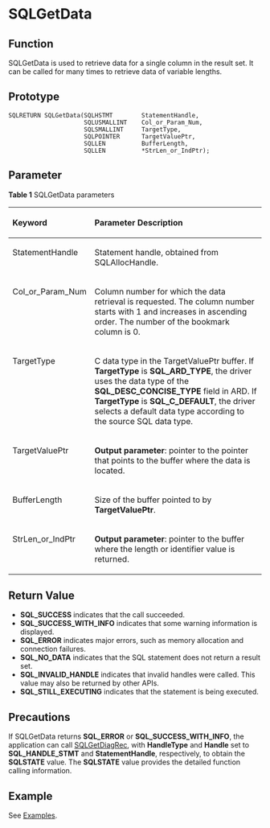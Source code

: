 # SQLGetData<a name="EN-US_TOPIC_0242371453"></a>

## Function<a name="en-us_topic_0238272899_en-us_topic_0237120429_en-us_topic_0059778461_s4c79ae112a6f415a9fed38561c46eebc"></a>

SQLGetData is used to retrieve data for a single column in the result set. It can be called for many times to retrieve data of variable lengths.

## Prototype<a name="en-us_topic_0238272899_en-us_topic_0237120429_en-us_topic_0059778461_s44941944b9a4473f82bcf2a103906e25"></a>

```
SQLRETURN SQLGetData(SQLHSTMT        StatementHandle,
                     SQLUSMALLINT    Col_or_Param_Num,
                     SQLSMALLINT     TargetType,
                     SQLPOINTER      TargetValuePtr,
                     SQLLEN          BufferLength,
                     SQLLEN          *StrLen_or_IndPtr);
```

## Parameter<a name="en-us_topic_0238272899_en-us_topic_0237120429_en-us_topic_0059778461_s6034c283c1954e118e141f899e1e1e3c"></a>

**Table  1**  SQLGetData parameters

<a name="en-us_topic_0238272899_en-us_topic_0237120429_en-us_topic_0059778461_t08910fa922fb482eb98845919c52785a"></a>
<table><thead align="left"><tr id="en-us_topic_0238272899_en-us_topic_0237120429_en-us_topic_0059778461_r2508a683ee7f42e2bd834ea3257ac342"><th class="cellrowborder" valign="top" width="26.040000000000003%" id="mcps1.2.3.1.1"><p id="en-us_topic_0238272899_en-us_topic_0237120429_en-us_topic_0059778461_a5a104b2657f046969ed5569992b0c911"><a name="en-us_topic_0238272899_en-us_topic_0237120429_en-us_topic_0059778461_a5a104b2657f046969ed5569992b0c911"></a><a name="en-us_topic_0238272899_en-us_topic_0237120429_en-us_topic_0059778461_a5a104b2657f046969ed5569992b0c911"></a><strong id="en-us_topic_0238272899_en-us_topic_0237120429_en-us_topic_0059778461_a3f9a72ce57fb40a6827c4ea699ae2ba8"><a name="en-us_topic_0238272899_en-us_topic_0237120429_en-us_topic_0059778461_a3f9a72ce57fb40a6827c4ea699ae2ba8"></a><a name="en-us_topic_0238272899_en-us_topic_0237120429_en-us_topic_0059778461_a3f9a72ce57fb40a6827c4ea699ae2ba8"></a>Keyword</strong></p>
</th>
<th class="cellrowborder" valign="top" width="73.96000000000001%" id="mcps1.2.3.1.2"><p id="en-us_topic_0238272899_en-us_topic_0237120429_en-us_topic_0059778461_ae3c86bea30f44b6e9769831d56221748"><a name="en-us_topic_0238272899_en-us_topic_0237120429_en-us_topic_0059778461_ae3c86bea30f44b6e9769831d56221748"></a><a name="en-us_topic_0238272899_en-us_topic_0237120429_en-us_topic_0059778461_ae3c86bea30f44b6e9769831d56221748"></a><strong id="en-us_topic_0238272899_b8835182954710"><a name="en-us_topic_0238272899_b8835182954710"></a><a name="en-us_topic_0238272899_b8835182954710"></a>Parameter Description</strong></p>
</th>
</tr>
</thead>
<tbody><tr id="en-us_topic_0238272899_en-us_topic_0237120429_en-us_topic_0059778461_r0d368665814c4b238ddb32a049d82a0d"><td class="cellrowborder" valign="top" width="26.040000000000003%" headers="mcps1.2.3.1.1 "><p id="en-us_topic_0238272899_en-us_topic_0237120429_en-us_topic_0059778461_a880530243d4e498fb6b76bd77a3093ce"><a name="en-us_topic_0238272899_en-us_topic_0237120429_en-us_topic_0059778461_a880530243d4e498fb6b76bd77a3093ce"></a><a name="en-us_topic_0238272899_en-us_topic_0237120429_en-us_topic_0059778461_a880530243d4e498fb6b76bd77a3093ce"></a>StatementHandle</p>
</td>
<td class="cellrowborder" valign="top" width="73.96000000000001%" headers="mcps1.2.3.1.2 "><p id="en-us_topic_0238272899_en-us_topic_0237120429_en-us_topic_0059778461_a20e5de3767184b4c8f663421d6a024d0"><a name="en-us_topic_0238272899_en-us_topic_0237120429_en-us_topic_0059778461_a20e5de3767184b4c8f663421d6a024d0"></a><a name="en-us_topic_0238272899_en-us_topic_0237120429_en-us_topic_0059778461_a20e5de3767184b4c8f663421d6a024d0"></a>Statement handle, obtained from SQLAllocHandle.</p>
</td>
</tr>
<tr id="en-us_topic_0238272899_en-us_topic_0237120429_en-us_topic_0059778461_rfe14a18985d9482b895a507a0f951600"><td class="cellrowborder" valign="top" width="26.040000000000003%" headers="mcps1.2.3.1.1 "><p id="en-us_topic_0238272899_en-us_topic_0237120429_en-us_topic_0059778461_ab3db05e49dc94c47af5e94bc33d3687b"><a name="en-us_topic_0238272899_en-us_topic_0237120429_en-us_topic_0059778461_ab3db05e49dc94c47af5e94bc33d3687b"></a><a name="en-us_topic_0238272899_en-us_topic_0237120429_en-us_topic_0059778461_ab3db05e49dc94c47af5e94bc33d3687b"></a>Col_or_Param_Num</p>
</td>
<td class="cellrowborder" valign="top" width="73.96000000000001%" headers="mcps1.2.3.1.2 "><p id="en-us_topic_0238272899_en-us_topic_0237120429_en-us_topic_0059778461_af40a50cb91c4404b854dccc0c604c9b3"><a name="en-us_topic_0238272899_en-us_topic_0237120429_en-us_topic_0059778461_af40a50cb91c4404b854dccc0c604c9b3"></a><a name="en-us_topic_0238272899_en-us_topic_0237120429_en-us_topic_0059778461_af40a50cb91c4404b854dccc0c604c9b3"></a>Column number for which the data retrieval is requested. The column number starts with 1 and increases in ascending order. The number of the bookmark column is 0.</p>
</td>
</tr>
<tr id="en-us_topic_0238272899_en-us_topic_0237120429_en-us_topic_0059778461_r23c8324e42b340e8b37a24a27cca9c95"><td class="cellrowborder" valign="top" width="26.040000000000003%" headers="mcps1.2.3.1.1 "><p id="en-us_topic_0238272899_en-us_topic_0237120429_en-us_topic_0059778461_a903c3136e8e9429d8e9539b4845b7213"><a name="en-us_topic_0238272899_en-us_topic_0237120429_en-us_topic_0059778461_a903c3136e8e9429d8e9539b4845b7213"></a><a name="en-us_topic_0238272899_en-us_topic_0237120429_en-us_topic_0059778461_a903c3136e8e9429d8e9539b4845b7213"></a>TargetType</p>
</td>
<td class="cellrowborder" valign="top" width="73.96000000000001%" headers="mcps1.2.3.1.2 "><p id="en-us_topic_0238272899_en-us_topic_0237120429_en-us_topic_0059778461_adcda8574a802420ea929deafa9a6141c"><a name="en-us_topic_0238272899_en-us_topic_0237120429_en-us_topic_0059778461_adcda8574a802420ea929deafa9a6141c"></a><a name="en-us_topic_0238272899_en-us_topic_0237120429_en-us_topic_0059778461_adcda8574a802420ea929deafa9a6141c"></a>C data type in the TargetValuePtr buffer. If <strong id="en-us_topic_0238272899_b842352706151354"><a name="en-us_topic_0238272899_b842352706151354"></a><a name="en-us_topic_0238272899_b842352706151354"></a>TargetType</strong> is <strong id="en-us_topic_0238272899_b842352706151357"><a name="en-us_topic_0238272899_b842352706151357"></a><a name="en-us_topic_0238272899_b842352706151357"></a>SQL_ARD_TYPE</strong>, the driver uses the data type of the <strong id="en-us_topic_0238272899_b84235270615142"><a name="en-us_topic_0238272899_b84235270615142"></a><a name="en-us_topic_0238272899_b84235270615142"></a>SQL_DESC_CONCISE_TYPE</strong> field in ARD. If <strong id="en-us_topic_0238272899_b842352706151410"><a name="en-us_topic_0238272899_b842352706151410"></a><a name="en-us_topic_0238272899_b842352706151410"></a>TargetType</strong> is <strong id="en-us_topic_0238272899_b842352706151413"><a name="en-us_topic_0238272899_b842352706151413"></a><a name="en-us_topic_0238272899_b842352706151413"></a>SQL_C_DEFAULT</strong>, the driver selects a default data type according to the source SQL data type.</p>
</td>
</tr>
<tr id="en-us_topic_0238272899_en-us_topic_0237120429_en-us_topic_0059778461_r372fa74235c64468a6983897427799dd"><td class="cellrowborder" valign="top" width="26.040000000000003%" headers="mcps1.2.3.1.1 "><p id="en-us_topic_0238272899_en-us_topic_0237120429_en-us_topic_0059778461_ae4ae78a65c8141d1bfd385c483d28dc8"><a name="en-us_topic_0238272899_en-us_topic_0237120429_en-us_topic_0059778461_ae4ae78a65c8141d1bfd385c483d28dc8"></a><a name="en-us_topic_0238272899_en-us_topic_0237120429_en-us_topic_0059778461_ae4ae78a65c8141d1bfd385c483d28dc8"></a>TargetValuePtr</p>
</td>
<td class="cellrowborder" valign="top" width="73.96000000000001%" headers="mcps1.2.3.1.2 "><p id="en-us_topic_0238272899_en-us_topic_0237120429_en-us_topic_0059778461_a833d8f5bcf634f64850d34eafe8a61ed"><a name="en-us_topic_0238272899_en-us_topic_0237120429_en-us_topic_0059778461_a833d8f5bcf634f64850d34eafe8a61ed"></a><a name="en-us_topic_0238272899_en-us_topic_0237120429_en-us_topic_0059778461_a833d8f5bcf634f64850d34eafe8a61ed"></a><strong id="en-us_topic_0238272899_en-us_topic_0237120429_en-us_topic_0059778461_a6d910f8795dd4db990901b288c0ab9e1"><a name="en-us_topic_0238272899_en-us_topic_0237120429_en-us_topic_0059778461_a6d910f8795dd4db990901b288c0ab9e1"></a><a name="en-us_topic_0238272899_en-us_topic_0237120429_en-us_topic_0059778461_a6d910f8795dd4db990901b288c0ab9e1"></a>Output parameter</strong>: pointer to the pointer that points to the buffer where the data is located.</p>
</td>
</tr>
<tr id="en-us_topic_0238272899_en-us_topic_0237120429_en-us_topic_0059778461_r02cc41e13770477a8f264baa588d824d"><td class="cellrowborder" valign="top" width="26.040000000000003%" headers="mcps1.2.3.1.1 "><p id="en-us_topic_0238272899_en-us_topic_0237120429_en-us_topic_0059778461_aa2cdd32624f44a099427e2dc8ad515e7"><a name="en-us_topic_0238272899_en-us_topic_0237120429_en-us_topic_0059778461_aa2cdd32624f44a099427e2dc8ad515e7"></a><a name="en-us_topic_0238272899_en-us_topic_0237120429_en-us_topic_0059778461_aa2cdd32624f44a099427e2dc8ad515e7"></a>BufferLength</p>
</td>
<td class="cellrowborder" valign="top" width="73.96000000000001%" headers="mcps1.2.3.1.2 "><p id="en-us_topic_0238272899_en-us_topic_0237120429_en-us_topic_0059778461_a6e075ecd6ab54022a4f257a7a417807a"><a name="en-us_topic_0238272899_en-us_topic_0237120429_en-us_topic_0059778461_a6e075ecd6ab54022a4f257a7a417807a"></a><a name="en-us_topic_0238272899_en-us_topic_0237120429_en-us_topic_0059778461_a6e075ecd6ab54022a4f257a7a417807a"></a>Size of the buffer pointed to by <strong id="en-us_topic_0238272899_b842352706151459"><a name="en-us_topic_0238272899_b842352706151459"></a><a name="en-us_topic_0238272899_b842352706151459"></a>TargetValuePtr</strong>.</p>
</td>
</tr>
<tr id="en-us_topic_0238272899_en-us_topic_0237120429_en-us_topic_0059778461_r1d1639046e684c6bbccc0a5eda96aad6"><td class="cellrowborder" valign="top" width="26.040000000000003%" headers="mcps1.2.3.1.1 "><p id="en-us_topic_0238272899_en-us_topic_0237120429_en-us_topic_0059778461_af21961aaeecb4635b19a06814d1451b4"><a name="en-us_topic_0238272899_en-us_topic_0237120429_en-us_topic_0059778461_af21961aaeecb4635b19a06814d1451b4"></a><a name="en-us_topic_0238272899_en-us_topic_0237120429_en-us_topic_0059778461_af21961aaeecb4635b19a06814d1451b4"></a>StrLen_or_IndPtr</p>
</td>
<td class="cellrowborder" valign="top" width="73.96000000000001%" headers="mcps1.2.3.1.2 "><p id="en-us_topic_0238272899_en-us_topic_0237120429_en-us_topic_0059778461_ab94e44beb6d448129a509b6cfc39fde1"><a name="en-us_topic_0238272899_en-us_topic_0237120429_en-us_topic_0059778461_ab94e44beb6d448129a509b6cfc39fde1"></a><a name="en-us_topic_0238272899_en-us_topic_0237120429_en-us_topic_0059778461_ab94e44beb6d448129a509b6cfc39fde1"></a><strong id="en-us_topic_0238272899_en-us_topic_0237120429_en-us_topic_0059778461_afdac6251fcf84e25be35b5fffc947a8e"><a name="en-us_topic_0238272899_en-us_topic_0237120429_en-us_topic_0059778461_afdac6251fcf84e25be35b5fffc947a8e"></a><a name="en-us_topic_0238272899_en-us_topic_0237120429_en-us_topic_0059778461_afdac6251fcf84e25be35b5fffc947a8e"></a>Output parameter</strong>: pointer to the buffer where the length or identifier value is returned.</p>
</td>
</tr>
</tbody>
</table>

## Return Value<a name="en-us_topic_0238272899_en-us_topic_0237120429_en-us_topic_0059778461_saaafb13e1b624682bc1d09efa9d415d4"></a>

-   **SQL\_SUCCESS**  indicates that the call succeeded.
-   **SQL\_SUCCESS\_WITH\_INFO**  indicates that some warning information is displayed.
-   **SQL\_ERROR**  indicates major errors, such as memory allocation and connection failures.
-   **SQL\_NO\_DATA**  indicates that the SQL statement does not return a result set.
-   **SQL\_INVALID\_HANDLE**  indicates that invalid handles were called. This value may also be returned by other APIs.
-   **SQL\_STILL\_EXECUTING**  indicates that the statement is being executed.

## Precautions<a name="en-us_topic_0238272899_en-us_topic_0237120429_en-us_topic_0059778461_s46dd381571fd497484a5e93a075e5643"></a>

If SQLGetData returns  **SQL\_ERROR**  or  **SQL\_SUCCESS\_WITH\_INFO**, the application can call  [SQLGetDiagRec](sqlgetdiagrec.md), with  **HandleType**  and  **Handle**  set to  **SQL\_HANDLE\_STMT**  and  **StatementHandle**, respectively, to obtain the  **SQLSTATE**  value. The  **SQLSTATE**  value provides the detailed function calling information.

## Example<a name="en-us_topic_0238272899_en-us_topic_0237120429_en-us_topic_0059778461_s69654c27e011474aa33ede59ff0961b8"></a>

See  [Examples](examples.md).

